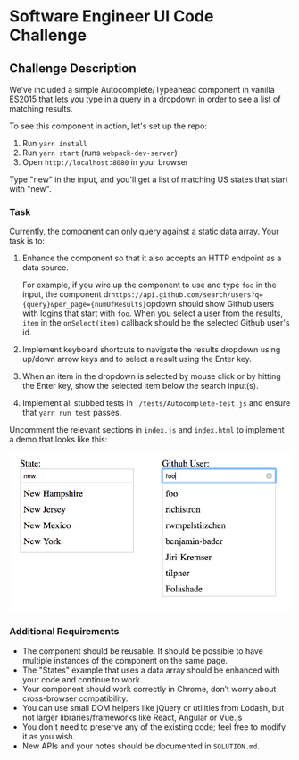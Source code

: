 # Software Engineer UI Code Challenge

## Challenge Description

We’ve included a simple Autocomplete/Typeahead component in vanilla ES2015 that lets you type in a query in a dropdown in order to see a list of matching results.

To see this component in action, let's set up the repo:

1. Run `yarn install`
1. Run `yarn start` (runs `webpack-dev-server`)
1. Open `http://localhost:8080` in your browser

Type "new" in the input, and you'll get a list of matching US states that start with "new".

### Task

Currently, the component can only query against a static data array. Your task is to:

1. Enhance the component so that it also accepts an HTTP endpoint as a data source.

   For example, if you wire up the component to use  and type `foo` in the input, the component dr`https://api.github.com/search/users?q={query}&per_page={numOfResults}`opdown should show Github users with logins that start with `foo`. When you select a user from the results, `item` in the `onSelect(item)` callback should be the selected Github user's id.

2. Implement keyboard shortcuts to navigate the results dropdown using up/down arrow keys and to select a result using the Enter key.

3. When an item in the dropdown is selected by mouse click or by hitting the Enter key, show the selected item below the search input(s).

4. Implement all stubbed tests in `./tests/Autocomplete-test.js` and ensure that `yarn run test` passes.

Uncomment the relevant sections in `index.js` and `index.html` to implement a demo that looks like this:

![Demo example screenshot](example.png)

### Additional Requirements

- The component should be reusable. It should be possible to have multiple instances of the component on the same page.
- The "States" example that uses a data array should be enhanced with your code and continue to work.
- Your component should work correctly in Chrome, don’t worry about cross-browser compatibility.
- You can use small DOM helpers like jQuery or utilities from Lodash, but not larger libraries/frameworks like React, Angular or Vue.js
- You don't need to preserve any of the existing code; feel free to modify it as you wish.
- New APIs and your notes should be documented in `SOLUTION.md`.
